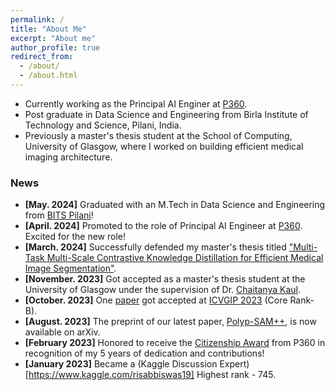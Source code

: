 ```yaml
---
permalink: /
title: "About Me"
excerpt: "About me"
author_profile: true
redirect_from: 
  - /about/
  - /about.html
---
```


- Currently working as the Principal AI Enginer at [P360](https://www.p360.com/).
- Post graduate in Data Science and Engineering from Birla Institute of Technology and Science, Pilani, India.
- Previously a master's thesis student at the School of Computing, University of Glasgow, where I worked on building efficient medical imaging architecture. 

### News

- **[May. 2024]** Graduated with an M.Tech in Data Science and Engineering from [BITS Pilani](https://www.bits-pilani.ac.in/)!
- **[April. 2024]** Promoted to the role of Principal AI Engineer at [P360](https://www.p360.com/leadership/). Excited for the new role!
- **[March. 2024]** Successfully defended my master's thesis titled ["Multi-Task Multi-Scale Contrastive Knowledge Distillation for Efficient Medical Image Segmentation"](https://arxiv.org/pdf/2406.03173).
- **[November. 2023]** Got accepted as a master's thesis student at the University of Glasgow under the supervision of Dr. [Chaitanya Kaul](https://chaitanya-kaul.github.io/).
- **[October. 2023]** One [paper](https://dl.acm.org/doi/abs/10.1145/3627631.3627639) got accepted at [ICVGIP 2023](https://www.iitrpr.ac.in/ICVGIP/) (Core Rank-B).
- **[August. 2023]** The preprint of our latest paper, [Polyp-SAM++](https://arxiv.org/abs/2308.06623), is now available on arXiv.
- **[February 2023]** Honored to receive the [Citizenship Award](https://www.linkedin.com/posts/activity-7031705908409712641-huup?utm_source=share&utm_medium=member_desktop) from P360 in recognition of my 5 years of dedication and contributions!
- **[January 2023]** Became a (Kaggle Discussion Expert)[https://www.kaggle.com/risabbiswas19] Highest rank - 745.